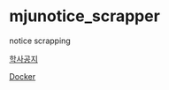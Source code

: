 # mjunotice_scrapper
notice scrapping

[학사공지](https://www.mju.ac.kr/mjukr/257/subview.do)

[Docker](https://hub.docker.com/r/hou27/mju_scrapper)